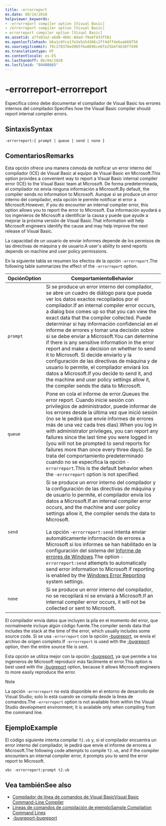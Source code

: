 ```yaml
---
title: -errorreport
ms.date: 08/14/2018
helpviewer_keywords:
- -errorreport compiler option [Visual Basic]
- /errorreport compiler option [Visual Basic]
- errorreport compiler option [Visual Basic]
ms.assetid: a7fe83a2-a6d8-460c-8dad-79a8f433f501
ms.openlocfilehash: b6a1c8fce17e3e5a54366c2ff4dff4e6aa668f56
ms.sourcegitcommit: f8c270376ed905f6a8896ce0fe25b4f4b38ff498
ms.translationtype: HT
ms.contentlocale: es-ES
ms.lasthandoff: 06/04/2020
ms.locfileid: "84408665"
---
```

# <a name="-errorreport"></a><span data-ttu-id="c0c44-102">-errorreport</span><span class="sxs-lookup"><span data-stu-id="c0c44-102">-errorreport</span></span>

<span data-ttu-id="c0c44-103">Especifica cómo debe documentar el compilador de Visual Basic los errores internos del compilador.</span><span class="sxs-lookup"><span data-stu-id="c0c44-103">Specifies how the Visual Basic compiler should report internal compiler errors.</span></span>

## <a name="syntax"></a><span data-ttu-id="c0c44-104">Sintaxis</span><span class="sxs-lookup"><span data-stu-id="c0c44-104">Syntax</span></span>

```console
-errorreport:{ prompt | queue | send | none }
```

## <a name="remarks"></a><span data-ttu-id="c0c44-105">Comentarios</span><span class="sxs-lookup"><span data-stu-id="c0c44-105">Remarks</span></span>

<span data-ttu-id="c0c44-106">Esta opción ofrece una manera cómoda de notificar un error interno del compilador (ICE) de Visual Basic al equipo de Visual Basic en Microsoft.</span><span class="sxs-lookup"><span data-stu-id="c0c44-106">This option provides a convenient way to report a Visual Basic internal compiler error (ICE) to the Visual Basic team at Microsoft.</span></span> <span data-ttu-id="c0c44-107">De forma predeterminada, el compilador no envía ninguna información a Microsoft.</span><span class="sxs-lookup"><span data-stu-id="c0c44-107">By default, the compiler sends no information to Microsoft.</span></span> <span data-ttu-id="c0c44-108">Aunque si se produce un error interno del compilador, esta opción le permite notificar el error a Microsoft.</span><span class="sxs-lookup"><span data-stu-id="c0c44-108">However, if you do encounter an internal compiler error, this option allows you to report the error to Microsoft.</span></span> <span data-ttu-id="c0c44-109">Esa información ayudará a los ingenieros de Microsoft a identificar la causa y puede que ayude a mejorar la próxima versión de Visual Basic.</span><span class="sxs-lookup"><span data-stu-id="c0c44-109">That information will help Microsoft engineers identify the cause and may help improve the next release of Visual Basic.</span></span>

<span data-ttu-id="c0c44-110">La capacidad de un usuario de enviar informes depende de los permisos de las directivas de máquina y de usuario.</span><span class="sxs-lookup"><span data-stu-id="c0c44-110">A user's ability to send reports depends on machine and user policy permissions.</span></span>

<span data-ttu-id="c0c44-111">En la siguiente tabla se resumen los efectos de la opción `-errorreport`.</span><span class="sxs-lookup"><span data-stu-id="c0c44-111">The following table summarizes the effect of the `-errorreport` option.</span></span>

|<span data-ttu-id="c0c44-112">Opción</span><span class="sxs-lookup"><span data-stu-id="c0c44-112">Option</span></span>|<span data-ttu-id="c0c44-113">Comportamiento</span><span class="sxs-lookup"><span data-stu-id="c0c44-113">Behavior</span></span>|
|---|---|
|`prompt`|<span data-ttu-id="c0c44-114">Si se produce un error interno del compilador, se abre un cuadro de diálogo para que pueda ver los datos exactos recopilados por el compilador.</span><span class="sxs-lookup"><span data-stu-id="c0c44-114">If an internal compiler error occurs, a dialog box comes up so that you can view the exact data that the compiler collected.</span></span> <span data-ttu-id="c0c44-115">Puede determinar si hay información confidencial en el informe de errores y tomar una decisión sobre si se debe enviar a Microsoft.</span><span class="sxs-lookup"><span data-stu-id="c0c44-115">You can determine if there is any sensitive information in the error report and make a decision on whether to send it to Microsoft.</span></span> <span data-ttu-id="c0c44-116">Si decide enviarlo y la configuración de las directivas de máquina y de usuario lo permite, el compilador enviará los datos a Microsoft.</span><span class="sxs-lookup"><span data-stu-id="c0c44-116">If you decide to send it, and the machine and user policy settings allow it, the compiler sends the data to Microsoft.</span></span>|
|`queue`|<span data-ttu-id="c0c44-117">Pone en cola el informe de error.</span><span class="sxs-lookup"><span data-stu-id="c0c44-117">Queues the error report.</span></span> <span data-ttu-id="c0c44-118">Cuando inicie sesión con privilegios de administrador, puede informar de los errores desde la última vez que inició sesión (no se le pedirá que envíe informes de errores más de una vez cada tres días).</span><span class="sxs-lookup"><span data-stu-id="c0c44-118">When you log in with administrator privileges, you can report any failures since the last time you were logged in (you will not be prompted to send reports for failures more than once every three days).</span></span> <span data-ttu-id="c0c44-119">Se trata del comportamiento predeterminado cuando no se especifica la opción `-errorreport`.</span><span class="sxs-lookup"><span data-stu-id="c0c44-119">This is the default behavior when the `-errorreport` option is not specified.</span></span>|
|`send`|<span data-ttu-id="c0c44-120">Si se produce un error interno del compilador y la configuración de las directivas de máquina y de usuario lo permite, el compilador envía los datos a Microsoft.</span><span class="sxs-lookup"><span data-stu-id="c0c44-120">If an internal compiler error occurs, and the machine and user policy settings allow it, the compiler sends the data to Microsoft.</span></span><br /><br /> <span data-ttu-id="c0c44-121">La opción `-errorreport:send` intenta enviar automáticamente información de errores a Microsoft si los informes se han habilitado en la configuración del sistema del [Informe de errores de Windows](/windows/desktop/wer/windows-error-reporting).</span><span class="sxs-lookup"><span data-stu-id="c0c44-121">The option `-errorreport:send` attempts to automatically send error information to Microsoft if reporting is enabled by the [Windows Error Reporting](/windows/desktop/wer/windows-error-reporting) system settings.</span></span> |
|`none`|<span data-ttu-id="c0c44-122">Si se produce un error interno del compilador, no se recopilará ni se enviará a Microsoft.</span><span class="sxs-lookup"><span data-stu-id="c0c44-122">If an internal compiler error occurs, it will not be collected or sent to Microsoft.</span></span>|

<span data-ttu-id="c0c44-123">El compilador envía datos que incluyen la pila en el momento del error, que normalmente incluye algún código fuente.</span><span class="sxs-lookup"><span data-stu-id="c0c44-123">The compiler sends data that includes the stack at the time of the error, which usually includes some source code.</span></span> <span data-ttu-id="c0c44-124">Si se usa `-errorreport` con la opción [-bugreport](bugreport.md), se envía el archivo de origen completo.</span><span class="sxs-lookup"><span data-stu-id="c0c44-124">If `-errorreport` is used with the [-bugreport](bugreport.md) option, then the entire source file is sent.</span></span>

<span data-ttu-id="c0c44-125">Esta opción se utiliza mejor con la opción [-bugreport](bugreport.md), ya que permite a los ingenieros de Microsoft reproducir más fácilmente el error.</span><span class="sxs-lookup"><span data-stu-id="c0c44-125">This option is best used with the [-bugreport](bugreport.md) option, because it allows Microsoft engineers to more easily reproduce the error.</span></span>

> [!NOTE]
> <span data-ttu-id="c0c44-126">La opción `-errorreport` no está disponible en el entorno de desarrollo de Visual Studio; solo lo está cuando se compila desde la línea de comandos.</span><span class="sxs-lookup"><span data-stu-id="c0c44-126">The `-errorreport` option is not available from within the Visual Studio development environment; it is available only when compiling from the command line.</span></span>

## <a name="example"></a><span data-ttu-id="c0c44-127">Ejemplo</span><span class="sxs-lookup"><span data-stu-id="c0c44-127">Example</span></span>

<span data-ttu-id="c0c44-128">El código siguiente intenta compilar `T2.vb` y, si el compilador encuentra un error interno del compilador, le pedirá que envíe el informe de errores a Microsoft.</span><span class="sxs-lookup"><span data-stu-id="c0c44-128">The following code attempts to compile `T2.vb`, and if the compiler encounters an internal compiler error, it prompts you to send the error report to Microsoft.</span></span>

```console
vbc -errorreport:prompt t2.vb
```

## <a name="see-also"></a><span data-ttu-id="c0c44-129">Vea también</span><span class="sxs-lookup"><span data-stu-id="c0c44-129">See also</span></span>

- [<span data-ttu-id="c0c44-130">Compilador de línea de comandos de Visual Basic</span><span class="sxs-lookup"><span data-stu-id="c0c44-130">Visual Basic Command-Line Compiler</span></span>](index.md)
- [<span data-ttu-id="c0c44-131">Líneas de comandos de compilación de ejemplo</span><span class="sxs-lookup"><span data-stu-id="c0c44-131">Sample Compilation Command Lines</span></span>](sample-compilation-command-lines.md)
- [<span data-ttu-id="c0c44-132">-bugreport</span><span class="sxs-lookup"><span data-stu-id="c0c44-132">-bugreport</span></span>](bugreport.md)
